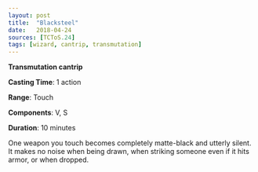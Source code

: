 ```yaml
---
layout: post
title:  "Blacksteel"
date:   2018-04-24
sources: [TCToS.24]
tags: [wizard, cantrip, transmutation]
---
```


**Transmutation cantrip**

**Casting Time**: 1 action

**Range**: Touch

**Components**: V, S

**Duration**: 10 minutes

One weapon you touch becomes completely matte-black and utterly silent. It makes no noise when being drawn, when striking someone even if it hits armor, or when dropped.